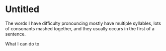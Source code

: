 # Untitled
The words I have difficulty pronouncing mostly have multiple syllables, lots of consonants mashed together, and they usually occurs in the first of a sentence.

What I can do to 

